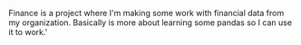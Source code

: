 Finance is a project where I'm making some work with financial data from my organization. Basically is more about learning some pandas so I can use it to work.'